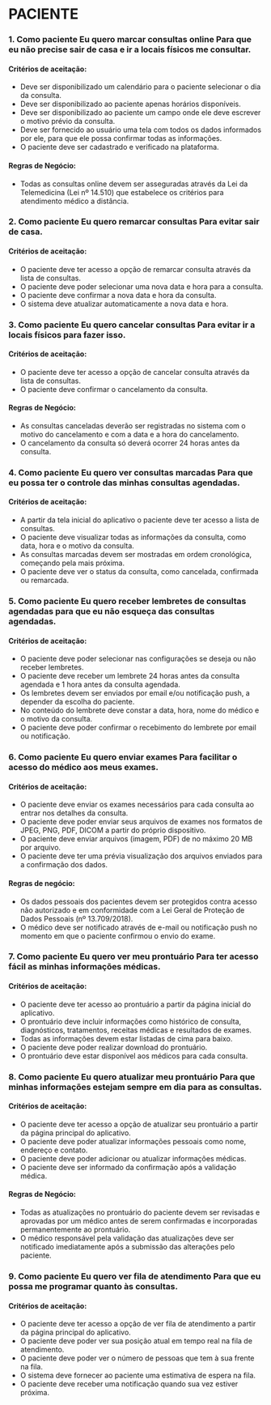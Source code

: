# PACIENTE

### 1. Como paciente Eu quero marcar consultas online Para que eu não precise sair de casa e ir a locais físicos me consultar.

#### Critérios de aceitação: 
- Deve ser disponibilizado um calendário para o paciente selecionar o dia da consulta. 
- Deve ser disponibilizado ao paciente apenas horários disponíveis. 
- Deve ser disponibilizado ao paciente um campo onde ele deve escrever o motivo prévio da consulta. 
- Deve ser fornecido ao usuário uma tela com todos os dados informados por ele, para que ele possa confirmar todas as informações.
- O paciente deve ser cadastrado e verificado na plataforma.

#### Regras de Negócio: 
- Todas as consultas online devem ser asseguradas através da Lei da Telemedicina (Lei nº 14.510) que estabelece os critérios para atendimento médico a distância.

### 2. Como paciente Eu quero remarcar consultas Para evitar sair de casa. 

#### Critérios de aceitação: 
- O paciente deve ter acesso a opção de remarcar consulta através da lista de consultas. 
- O paciente deve poder selecionar uma nova data e hora para a consulta. 
- O paciente deve confirmar a nova data e hora da consulta. 
- O sistema deve atualizar automaticamente a nova data e hora. 

### 3. Como paciente Eu quero cancelar consultas Para evitar ir a locais físicos para fazer isso. 

#### Critérios de aceitação: 
- O paciente deve ter acesso a opção de cancelar consulta através da 
lista de consultas. 
- O paciente deve confirmar o cancelamento da consulta. 

#### Regras de Negócio: 
- As consultas canceladas deverão ser registradas no sistema com o 
motivo do cancelamento e com a data e a hora do cancelamento.
- O cancelamento da consulta só deverá ocorrer 24 horas antes da consulta. 

### 4. Como paciente Eu quero ver consultas marcadas Para que eu possa ter o controle das minhas consultas agendadas. 
#### Critérios de aceitação: 
- A partir da tela inicial do aplicativo o paciente deve ter acesso a lista de consultas. 
- O paciente deve visualizar todas as informações da consulta, como data, hora e o motivo da consulta. 
- As consultas marcadas devem ser mostradas em ordem cronológica, 
começando pela mais próxima. 
- O paciente deve ver o status da consulta, como cancelada, confirmada 
ou remarcada. 

### 5. Como paciente Eu quero receber lembretes de consultas agendadas para que eu não esqueça das consultas agendadas. 
#### Critérios de aceitação: 
- O paciente deve poder selecionar nas configurações se deseja ou não receber lembretes. 
- O paciente deve receber um lembrete 24 horas antes da consulta agendada e 1 hora antes da consulta agendada. 
- Os lembretes devem ser enviados por email e/ou notificação push, a depender da escolha do paciente. 
- No conteúdo do lembrete deve constar a data, hora, nome do médico e o motivo da consulta. 
- O paciente deve poder confirmar o recebimento do lembrete por email ou notificação. 

### 6. Como paciente Eu quero enviar exames Para facilitar o acesso do médico aos meus exames. 
#### Critérios de aceitação: 
- O paciente deve enviar os exames necessários para cada consulta ao 
entrar nos detalhes da consulta. 
- O paciente deve poder enviar seus arquivos de exames nos formatos de JPEG, PNG, PDF, DICOM a partir do próprio dispositivo.
- O paciente deve enviar arquivos (imagem, PDF) de no máximo 20 MB por arquivo. 
- O paciente deve ter uma prévia visualização dos arquivos enviados 
para a confirmação dos dados. 

#### Regras de negócio: 
- Os dados pessoais dos pacientes devem ser protegidos contra acesso não autorizado e em conformidade com a Lei Geral de Proteção de Dados Pessoais (nº 13.709/2018). 
- O médico deve ser notificado através de e-mail ou notificação push no 
momento em que o paciente confirmou o envio do exame. 
 
### 7. Como paciente Eu quero ver meu prontuário Para ter acesso fácil as minhas informações médicas. 
#### Critérios de aceitação: 
- O paciente deve ter acesso ao prontuário a partir da página inicial do aplicativo. 
- O prontuário deve incluir informações como histórico de consulta, diagnósticos, tratamentos, receitas médicas e resultados de exames. 
- Todas as informações devem estar listadas de cima para baixo. 
- O paciente deve poder realizar download do prontuário. 
- O prontuário deve estar disponível aos médicos para cada consulta. 

### 8. Como paciente Eu quero atualizar meu prontuário Para que minhas informações estejam sempre em dia para as consultas. 
#### Critérios de aceitação: 
- O paciente deve ter acesso a opção de atualizar seu prontuário a partir da página principal do aplicativo. 
- O paciente deve poder atualizar informações pessoais como nome, endereço e contato. 
- O paciente deve poder adicionar ou atualizar informações médicas. 
- O paciente deve ser informado da confirmação após a validação médica. 

#### Regras de Negócio:
- Todas as atualizações no prontuário do paciente devem ser revisadas e aprovadas por um médico antes de serem confirmadas e incorporadas permanentemente ao prontuário. 
- O médico responsável pela validação das atualizações deve ser notificado imediatamente após a submissão das alterações pelo paciente. 

### 9. Como paciente Eu quero ver fila de atendimento Para que eu possa me programar quanto às consultas. 
#### Critérios de aceitação: 
- O paciente deve ter acesso a opção de ver fila de atendimento a partir da página principal do aplicativo. 
- O paciente deve poder ver sua posição atual em tempo real na fila de atendimento. 
- O paciente deve poder ver o número de pessoas que tem à sua frente na fila. 
- O sistema deve fornecer ao paciente uma estimativa de espera na fila. 
- O paciente deve receber uma notificação quando sua vez estiver próxima. 

